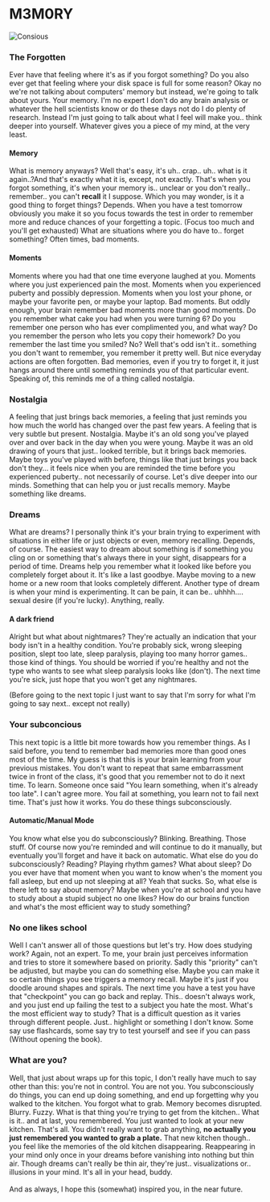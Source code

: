 M3M0RY
=========

![Consious](https://images.pexels.com/photos/69096/pexels-photo-69096.jpeg?cs=srgb&dl=adorable-baby-cute-69096.jpg&fm=jpg)

### The Forgotten
Ever have that feeling where it's as if you forgot something? Do you also ever get that feeling where your disk space is full for some reason? 
Okay no we're not talking about computers' memory but instead, we're going to talk about yours. Your memory. I'm no expert I don't do any brain analysis or whatever the hell scientists know or do these days not do I do plenty of research. 
Instead I'm just going to talk about what I feel will make you.. think deeper into yourself. Whatever gives you a piece of my mind, at the very least.

#### Memory
What is memory anyways? Well that's easy, it's uh.. crap.. uh.. what is it again..?And that's exactly what it is, except, not exactly. 
That's when you forgot something, it's when your memory is.. unclear or you don't really.. remember.. you can't **recall** it I suppose. 
Which you may wonder, is it a good thing to forget things? Depends. 
When you have a test tomorrow obviously you make it so you focus towards the test in order to remember more and reduce chances of your forgetting a topic. 
(Focus too much and you'll get exhausted) What are situations where you do have to.. forget something? Often times, bad moments. 

#### Moments
Moments where you had that one time everyone laughed at you. Moments where you just experienced pain the most. 
Moments when you experienced puberty and possibly depression. Moments when you lost your phone, or maybe your favorite pen, or maybe your laptop. Bad moments. 
But oddly enough, your brain remember bad moments more than good moments. Do you remember what cake you had when you were turning 6? 
Do you remember one person who has ever complimented you, and what way? Do you remember the person who lets you copy their homework? 
Do you remember the last time you smiled? No? Well that's odd isn't it.. something you don't want to remember, you remember it pretty well. But nice everyday actions are often forgotten. 
Bad memories, even if you try to forget it, it just hangs around there until something reminds you of that particular event. Speaking of, this reminds me of a thing called nostalgia.

### Nostalgia
A feeling that just brings back memories, a feeling that just reminds you how much the world has changed over the past few years. 
A feeling that is very subtle but present. Nostalgia. Maybe it's an old song you've played over and over back in the day when you were young. 
Maybe it was an old drawing of yours that just.. looked terrible, but it brings back memories. 
Maybe toys you've played with before, things like that just brings you back don't they... it feels nice when you are reminded the time before you experienced puberty.. not necessarily of course. 
Let's dive deeper into our minds. Something that can help you or just recalls memory. Maybe something like dreams. 

### Dreams
What are dreams? I personally think it's your brain trying to experiment with situations in either life or just objects or even, memory recalling. 
Depends, of course. The easiest way to dream about something is if something you cling on or something that's always there in your sight, disappears for a period of time. 
Dreams help you remember what it looked like before you completely forget about it. It's like a last goodbye. Maybe moving to a new home or a new room that looks completely different.
Another type of dream is when your mind is experimenting. It can be pain, it can be.. uhhhh.... sexual desire (if you're lucky). Anything, really.

#### A dark friend
Alright but what about nightmares? They're actually an indication that your body isn't in a healthy condition. 
You're probably sick, wrong sleeping position, slept too late, sleep paralysis, playing too many horror games.. those kind of things. 
You should be worried if you're healthy and not the type who wants to see what sleep paralysis looks like (don't). The next time you're sick, just hope that you won't get any nightmares.

(Before going to the next topic I just want to say that I'm sorry for what I'm going to say next.. except not really)

### Your subconcious 
This next topic is a little bit more towards how you remember things. As I said before, you tend to remember bad memories more than good ones most of the time. 
My guess is that this is your brain learning from your previous mistakes. You don't want to repeat that same embarrassment twice in front of the class, it's good that you remember not to do it next time. 
To learn. Someone once said "You learn something, when it's already too late". I can't agree more. You fail at something, you learn not to fail next time. 
That's just how it works. You do these things subconsciously. 

#### Automatic/Manual Mode
You know what else you do subconsciously? Blinking. Breathing. Those stuff. Of course now you're reminded and will continue to do it manually, but eventually you'll forget and have it back on automatic. 
What else do you do subconsciously? Reading? Playing rhythm games? What about sleep? Do you ever have that moment when you want to know when's the moment you fall asleep, but end up not sleeping at all? 
Yeah that sucks. So, what else is there left to say about memory? Maybe when you're at school and you have to study about a stupid subject no one likes? 
How do our brains function and what's the most efficient way to study something?

### No one likes school
Well I can't answer all of those questions but let's try. How does studying work? Again, not an expert. 
To me, your brain just perceives information and tries to store it somewhere based on priority. Sadly this "priority" can't be adjusted, but maybe you can do something else. 
Maybe you can make it so certain things you see triggers a memory recall. Maybe it's just if you doodle around shapes and spirals. The next time you have a test you have that "checkpoint" you can go back and replay. 
This.. doesn't always work, and you just end up failing the test to a subject you hate the most. What's the most efficient way to study? That is a difficult question as it varies through different people. 
Just.. highlight or something I don't know. Some say use flashcards, some say try to test yourself and see if you can pass (Without opening the book).

### What are you?
Well, that just about wraps up for this topic, I don't really have much to say other than this: you're not in control. You are not you. 
You subconsciously do things, you can end up doing something, and end up forgetting why you walked to the kitchen. 
You forgot what to grab. Memory becomes disrupted. Blurry. Fuzzy. What is that thing you're trying to get from the kitchen.. What is it.. and at last, you remembered. 
You just wanted to look at your new kitchen. That's all. You didn't really want to grab anything, **no actually you just remembered you wanted to grab a plate.**
That new kitchen though.. you feel like the memories of the old kitchen disappearing. Reappearing in your mind only once in your dreams before vanishing into nothing but thin air. 
Though dreams can't really be thin air, they're just.. visualizations or.. illusions in your mind. It's all in your head, buddy.
<br><br>
And as always, I hope this (somewhat) inspired you, in the near future.